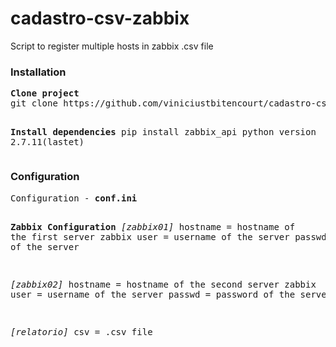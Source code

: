 <h1>cadastro-csv-zabbix</h1>
<p>Script to register multiple hosts in zabbix .csv file</p>

<h3>Installation</h3>
<pre>
<b>Clone project</b>
git clone https://github.com/viniciustbitencourt/cadastro-csv-zabbix.git

<b>Install dependencies</b>
pip install zabbix_api
python version 2.7.11(lastet)
</pre>

<h3>Configuration</h3>
<pre>Configuration - <b>conf.ini</b>

<b>Zabbix Configuration</b>
<i>[zabbix01]</i>
hostname = hostname of the first server zabbix
user = username of the server
passwd = password of the server

<i>[zabbix02]</i>
hostname = hostname of the second server zabbix
user = username of the server
passwd = password of the server

<i>[relatorio]</i>
csv = .csv file

</pre>
